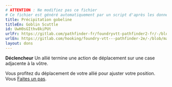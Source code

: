 ```yaml
---
# ATTENTION : Ne modifiez pas ce fichier
# Ce fichier est généré automatiquement par un script d'après les données du module Foundry VTT officiel et de sa traduction
title: Précipitation gobeline
titleEn: Goblin Scuttle
id: UwH0sGIthv8kiPUt
urlFr: https://gitlab.com/pathfinder-fr/foundryvtt-pathfinder2-fr/-/blob/master/data/feats/UwH0sGIthv8kiPUt.htm
urlEn: https://gitlab.com/hooking/foundry-vtt---pathfinder-2e/-/blob/master/packs/data/feats.db/goblin-scuttle.json
layout: dons
---
```

**Déclencheur** Un allié termine une action de déplacement sur une case adjacente à la vôtre.

Vous profitez du déplacement de votre allié pour ajuster votre position. Vous [Faites un pas](../actions/faire-un-pas.html).
